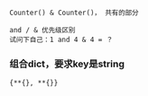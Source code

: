 ```
Counter() & Counter()， 共有的部分
```
```
and / & 优先级区别
试问下自己：1 and 4 & 4 = ？
```
### 组合dict，要求key是string
```
{**{}, **{}}
```
